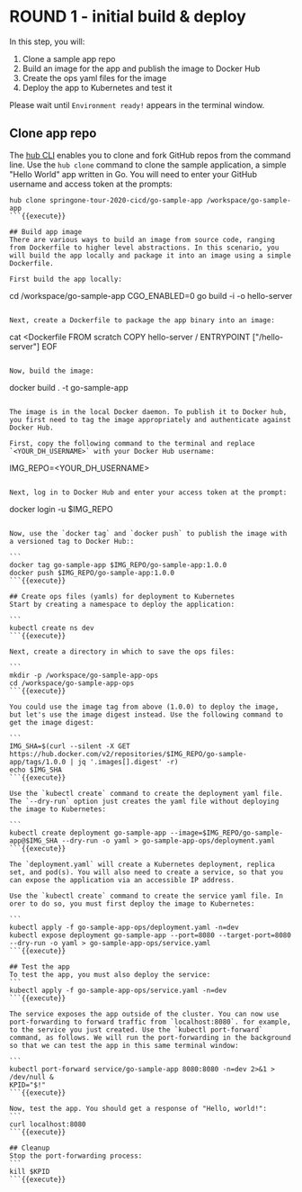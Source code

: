# ROUND 1 - initial build & deploy

In this step, you will:
1. Clone a sample app repo
2. Build an image for the app and publish the image to Docker Hub
3. Create the ops yaml files for the image
4. Deploy the app to Kubernetes and test it

Please wait until `Environment ready!` appears in the terminal window.

## Clone app repo
The [hub CLI](https://hub.github.com/hub.1.html) enables you to clone and fork GitHub repos from the command line. Use the `hub clone` command to clone the sample application, a simple "Hello World" app written in Go. You will need to enter your GitHub username and access token at the prompts:

```
hub clone springone-tour-2020-cicd/go-sample-app /workspace/go-sample-app
```{{execute}}

## Build app image
There are various ways to build an image from source code, ranging from Dockerfile to higher level abstractions. In this scenario, you will build the app locally and package it into an image using a simple Dockerfile.

First build the app locally:
```
cd /workspace/go-sample-app
CGO_ENABLED=0 go build -i -o hello-server
```{{execute}}

Next, create a Dockerfile to package the app binary into an image:
```
cat <<EOF >Dockerfile
FROM scratch
COPY hello-server /
ENTRYPOINT ["/hello-server"]
EOF
```{{execute}}

Now, build the image: 
```
docker build . -t go-sample-app
```{{execute}}

The image is in the local Docker daemon. To publish it to Docker hub, you first need to tag the image appropriately and authenticate against Docker Hub.

First, copy the following command to the terminal and replace `<YOUR_DH_USERNAME>` with your Docker Hub username:

```
IMG_REPO=<YOUR_DH_USERNAME>
```{{copy}}

Next, log in to Docker Hub and enter your access token at the prompt:

```
docker login -u $IMG_REPO
````{{execute}}

Now, use the `docker tag` and `docker push` to publish the image with a versioned tag to Docker Hub::

```
docker tag go-sample-app $IMG_REPO/go-sample-app:1.0.0
docker push $IMG_REPO/go-sample-app:1.0.0
```{{execute}}

## Create ops files (yamls) for deployment to Kubernetes
Start by creating a namespace to deploy the application:

```
kubectl create ns dev
```{{execute}}

Next, create a directory in which to save the ops files:

```
mkdir -p /workspace/go-sample-app-ops
cd /workspace/go-sample-app-ops
```{{execute}}

You could use the image tag from above (1.0.0) to deploy the image, but let's use the image digest instead. Use the following command to get the image digest:

```
IMG_SHA=$(curl --silent -X GET https://hub.docker.com/v2/repositories/$IMG_REPO/go-sample-app/tags/1.0.0 | jq '.images[].digest' -r)
echo $IMG_SHA
```{{execute}}

Use the `kubectl create` command to create the deployment yaml file. The `--dry-run` option just creates the yaml file without deploying the image to Kubernetes:

```
kubectl create deployment go-sample-app --image=$IMG_REPO/go-sample-app@$IMG_SHA --dry-run -o yaml > go-sample-app-ops/deployment.yaml
```{{execute}}

The `deployment.yaml` will create a Kubernetes deployment, replica set, and pod(s). You will also need to create a service, so that you can expose the application via an accessible IP address.

Use the `kubectl create` command to create the service yaml file. In orer to do so, you must first deploy the image to Kubernetes:

```
kubectl apply -f go-sample-app-ops/deployment.yaml -n=dev
kubectl expose deployment go-sample-app --port=8080 --target-port=8080 --dry-run -o yaml > go-sample-app-ops/service.yaml
```{{execute}}

## Test the app
To test the app, you must also deploy the service:
```
kubectl apply -f go-sample-app-ops/service.yaml -n=dev
```{{execute}}

The service exposes the app outside of the cluster. You can now use port-forwarding to forward traffic from `localhost:8080`. for example, to the service you just created. Use the `kubectl port-forward` command, as follows. We will run the port-forwarding in the background so that we can test the app in this same terminal window:

```
kubectl port-forward service/go-sample-app 8080:8080 -n=dev 2>&1 > /dev/null &
KPID="$!"
```{{execute}}

Now, test the app. You should get a response of "Hello, world!":
```
curl localhost:8080
```{{execute}}

## Cleanup
Stop the port-forwarding process:
```
kill $KPID
```{{execute}}
